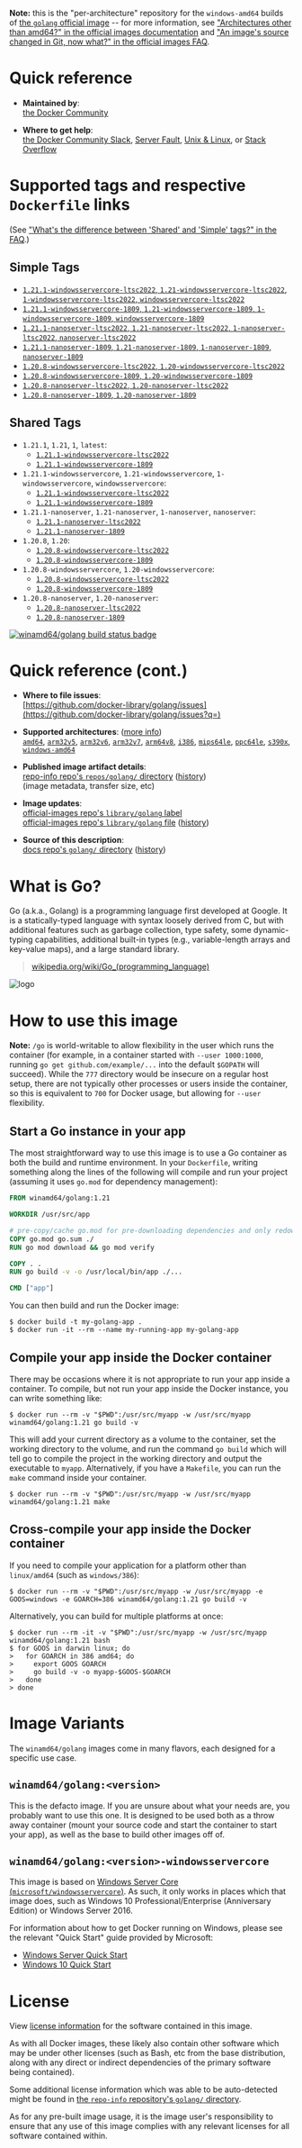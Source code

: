 <!--

********************************************************************************

WARNING:

    DO NOT EDIT "golang/README.md"

    IT IS AUTO-GENERATED

    (from the other files in "golang/" combined with a set of templates)

********************************************************************************

-->

**Note:** this is the "per-architecture" repository for the `windows-amd64` builds of [the `golang` official image](https://hub.docker.com/_/golang) -- for more information, see ["Architectures other than amd64?" in the official images documentation](https://github.com/docker-library/official-images#architectures-other-than-amd64) and ["An image's source changed in Git, now what?" in the official images FAQ](https://github.com/docker-library/faq#an-images-source-changed-in-git-now-what).

# Quick reference

-	**Maintained by**:  
	[the Docker Community](https://github.com/docker-library/golang)

-	**Where to get help**:  
	[the Docker Community Slack](https://dockr.ly/comm-slack), [Server Fault](https://serverfault.com/help/on-topic), [Unix & Linux](https://unix.stackexchange.com/help/on-topic), or [Stack Overflow](https://stackoverflow.com/help/on-topic)

# Supported tags and respective `Dockerfile` links

(See ["What's the difference between 'Shared' and 'Simple' tags?" in the FAQ](https://github.com/docker-library/faq#whats-the-difference-between-shared-and-simple-tags).)

## Simple Tags

-	[`1.21.1-windowsservercore-ltsc2022`, `1.21-windowsservercore-ltsc2022`, `1-windowsservercore-ltsc2022`, `windowsservercore-ltsc2022`](https://github.com/docker-library/golang/blob/585c8c1e705a7a458455f0629922a4f90628ce08/1.21/windows/windowsservercore-ltsc2022/Dockerfile)
-	[`1.21.1-windowsservercore-1809`, `1.21-windowsservercore-1809`, `1-windowsservercore-1809`, `windowsservercore-1809`](https://github.com/docker-library/golang/blob/585c8c1e705a7a458455f0629922a4f90628ce08/1.21/windows/windowsservercore-1809/Dockerfile)
-	[`1.21.1-nanoserver-ltsc2022`, `1.21-nanoserver-ltsc2022`, `1-nanoserver-ltsc2022`, `nanoserver-ltsc2022`](https://github.com/docker-library/golang/blob/585c8c1e705a7a458455f0629922a4f90628ce08/1.21/windows/nanoserver-ltsc2022/Dockerfile)
-	[`1.21.1-nanoserver-1809`, `1.21-nanoserver-1809`, `1-nanoserver-1809`, `nanoserver-1809`](https://github.com/docker-library/golang/blob/585c8c1e705a7a458455f0629922a4f90628ce08/1.21/windows/nanoserver-1809/Dockerfile)
-	[`1.20.8-windowsservercore-ltsc2022`, `1.20-windowsservercore-ltsc2022`](https://github.com/docker-library/golang/blob/24115a7612dfca330632a04604cd72f673085e8a/1.20/windows/windowsservercore-ltsc2022/Dockerfile)
-	[`1.20.8-windowsservercore-1809`, `1.20-windowsservercore-1809`](https://github.com/docker-library/golang/blob/24115a7612dfca330632a04604cd72f673085e8a/1.20/windows/windowsservercore-1809/Dockerfile)
-	[`1.20.8-nanoserver-ltsc2022`, `1.20-nanoserver-ltsc2022`](https://github.com/docker-library/golang/blob/24115a7612dfca330632a04604cd72f673085e8a/1.20/windows/nanoserver-ltsc2022/Dockerfile)
-	[`1.20.8-nanoserver-1809`, `1.20-nanoserver-1809`](https://github.com/docker-library/golang/blob/24115a7612dfca330632a04604cd72f673085e8a/1.20/windows/nanoserver-1809/Dockerfile)

## Shared Tags

-	`1.21.1`, `1.21`, `1`, `latest`:
	-	[`1.21.1-windowsservercore-ltsc2022`](https://github.com/docker-library/golang/blob/585c8c1e705a7a458455f0629922a4f90628ce08/1.21/windows/windowsservercore-ltsc2022/Dockerfile)
	-	[`1.21.1-windowsservercore-1809`](https://github.com/docker-library/golang/blob/585c8c1e705a7a458455f0629922a4f90628ce08/1.21/windows/windowsservercore-1809/Dockerfile)
-	`1.21.1-windowsservercore`, `1.21-windowsservercore`, `1-windowsservercore`, `windowsservercore`:
	-	[`1.21.1-windowsservercore-ltsc2022`](https://github.com/docker-library/golang/blob/585c8c1e705a7a458455f0629922a4f90628ce08/1.21/windows/windowsservercore-ltsc2022/Dockerfile)
	-	[`1.21.1-windowsservercore-1809`](https://github.com/docker-library/golang/blob/585c8c1e705a7a458455f0629922a4f90628ce08/1.21/windows/windowsservercore-1809/Dockerfile)
-	`1.21.1-nanoserver`, `1.21-nanoserver`, `1-nanoserver`, `nanoserver`:
	-	[`1.21.1-nanoserver-ltsc2022`](https://github.com/docker-library/golang/blob/585c8c1e705a7a458455f0629922a4f90628ce08/1.21/windows/nanoserver-ltsc2022/Dockerfile)
	-	[`1.21.1-nanoserver-1809`](https://github.com/docker-library/golang/blob/585c8c1e705a7a458455f0629922a4f90628ce08/1.21/windows/nanoserver-1809/Dockerfile)
-	`1.20.8`, `1.20`:
	-	[`1.20.8-windowsservercore-ltsc2022`](https://github.com/docker-library/golang/blob/24115a7612dfca330632a04604cd72f673085e8a/1.20/windows/windowsservercore-ltsc2022/Dockerfile)
	-	[`1.20.8-windowsservercore-1809`](https://github.com/docker-library/golang/blob/24115a7612dfca330632a04604cd72f673085e8a/1.20/windows/windowsservercore-1809/Dockerfile)
-	`1.20.8-windowsservercore`, `1.20-windowsservercore`:
	-	[`1.20.8-windowsservercore-ltsc2022`](https://github.com/docker-library/golang/blob/24115a7612dfca330632a04604cd72f673085e8a/1.20/windows/windowsservercore-ltsc2022/Dockerfile)
	-	[`1.20.8-windowsservercore-1809`](https://github.com/docker-library/golang/blob/24115a7612dfca330632a04604cd72f673085e8a/1.20/windows/windowsservercore-1809/Dockerfile)
-	`1.20.8-nanoserver`, `1.20-nanoserver`:
	-	[`1.20.8-nanoserver-ltsc2022`](https://github.com/docker-library/golang/blob/24115a7612dfca330632a04604cd72f673085e8a/1.20/windows/nanoserver-ltsc2022/Dockerfile)
	-	[`1.20.8-nanoserver-1809`](https://github.com/docker-library/golang/blob/24115a7612dfca330632a04604cd72f673085e8a/1.20/windows/nanoserver-1809/Dockerfile)

[![winamd64/golang build status badge](https://img.shields.io/jenkins/s/https/doi-janky.infosiftr.net/job/multiarch/job/windows-amd64/job/golang.svg?label=winamd64/golang%20%20build%20job)](https://doi-janky.infosiftr.net/job/multiarch/job/windows-amd64/job/golang/)

# Quick reference (cont.)

-	**Where to file issues**:  
	[https://github.com/docker-library/golang/issues](https://github.com/docker-library/golang/issues?q=)

-	**Supported architectures**: ([more info](https://github.com/docker-library/official-images#architectures-other-than-amd64))  
	[`amd64`](https://hub.docker.com/r/amd64/golang/), [`arm32v5`](https://hub.docker.com/r/arm32v5/golang/), [`arm32v6`](https://hub.docker.com/r/arm32v6/golang/), [`arm32v7`](https://hub.docker.com/r/arm32v7/golang/), [`arm64v8`](https://hub.docker.com/r/arm64v8/golang/), [`i386`](https://hub.docker.com/r/i386/golang/), [`mips64le`](https://hub.docker.com/r/mips64le/golang/), [`ppc64le`](https://hub.docker.com/r/ppc64le/golang/), [`s390x`](https://hub.docker.com/r/s390x/golang/), [`windows-amd64`](https://hub.docker.com/r/winamd64/golang/)

-	**Published image artifact details**:  
	[repo-info repo's `repos/golang/` directory](https://github.com/docker-library/repo-info/blob/master/repos/golang) ([history](https://github.com/docker-library/repo-info/commits/master/repos/golang))  
	(image metadata, transfer size, etc)

-	**Image updates**:  
	[official-images repo's `library/golang` label](https://github.com/docker-library/official-images/issues?q=label%3Alibrary%2Fgolang)  
	[official-images repo's `library/golang` file](https://github.com/docker-library/official-images/blob/master/library/golang) ([history](https://github.com/docker-library/official-images/commits/master/library/golang))

-	**Source of this description**:  
	[docs repo's `golang/` directory](https://github.com/docker-library/docs/tree/master/golang) ([history](https://github.com/docker-library/docs/commits/master/golang))

# What is Go?

Go (a.k.a., Golang) is a programming language first developed at Google. It is a statically-typed language with syntax loosely derived from C, but with additional features such as garbage collection, type safety, some dynamic-typing capabilities, additional built-in types (e.g., variable-length arrays and key-value maps), and a large standard library.

> [wikipedia.org/wiki/Go_(programming_language)](http://en.wikipedia.org/wiki/Go_%28programming_language%29)

![logo](https://raw.githubusercontent.com/docker-library/docs/01c12653951b2fe592c1f93a13b4e289ada0e3a1/golang/logo.png)

# How to use this image

**Note:** `/go` is world-writable to allow flexibility in the user which runs the container (for example, in a container started with `--user 1000:1000`, running `go get github.com/example/...` into the default `$GOPATH` will succeed). While the `777` directory would be insecure on a regular host setup, there are not typically other processes or users inside the container, so this is equivalent to `700` for Docker usage, but allowing for `--user` flexibility.

## Start a Go instance in your app

The most straightforward way to use this image is to use a Go container as both the build and runtime environment. In your `Dockerfile`, writing something along the lines of the following will compile and run your project (assuming it uses `go.mod` for dependency management):

```dockerfile
FROM winamd64/golang:1.21

WORKDIR /usr/src/app

# pre-copy/cache go.mod for pre-downloading dependencies and only redownloading them in subsequent builds if they change
COPY go.mod go.sum ./
RUN go mod download && go mod verify

COPY . .
RUN go build -v -o /usr/local/bin/app ./...

CMD ["app"]
```

You can then build and run the Docker image:

```console
$ docker build -t my-golang-app .
$ docker run -it --rm --name my-running-app my-golang-app
```

## Compile your app inside the Docker container

There may be occasions where it is not appropriate to run your app inside a container. To compile, but not run your app inside the Docker instance, you can write something like:

```console
$ docker run --rm -v "$PWD":/usr/src/myapp -w /usr/src/myapp winamd64/golang:1.21 go build -v
```

This will add your current directory as a volume to the container, set the working directory to the volume, and run the command `go build` which will tell go to compile the project in the working directory and output the executable to `myapp`. Alternatively, if you have a `Makefile`, you can run the `make` command inside your container.

```console
$ docker run --rm -v "$PWD":/usr/src/myapp -w /usr/src/myapp winamd64/golang:1.21 make
```

## Cross-compile your app inside the Docker container

If you need to compile your application for a platform other than `linux/amd64` (such as `windows/386`):

```console
$ docker run --rm -v "$PWD":/usr/src/myapp -w /usr/src/myapp -e GOOS=windows -e GOARCH=386 winamd64/golang:1.21 go build -v
```

Alternatively, you can build for multiple platforms at once:

```console
$ docker run --rm -it -v "$PWD":/usr/src/myapp -w /usr/src/myapp winamd64/golang:1.21 bash
$ for GOOS in darwin linux; do
>   for GOARCH in 386 amd64; do
>     export GOOS GOARCH
>     go build -v -o myapp-$GOOS-$GOARCH
>   done
> done
```

# Image Variants

The `winamd64/golang` images come in many flavors, each designed for a specific use case.

## `winamd64/golang:<version>`

This is the defacto image. If you are unsure about what your needs are, you probably want to use this one. It is designed to be used both as a throw away container (mount your source code and start the container to start your app), as well as the base to build other images off of.

## `winamd64/golang:<version>-windowsservercore`

This image is based on [Windows Server Core (`microsoft/windowsservercore`)](https://hub.docker.com/r/microsoft/windowsservercore/). As such, it only works in places which that image does, such as Windows 10 Professional/Enterprise (Anniversary Edition) or Windows Server 2016.

For information about how to get Docker running on Windows, please see the relevant "Quick Start" guide provided by Microsoft:

-	[Windows Server Quick Start](https://msdn.microsoft.com/en-us/virtualization/windowscontainers/quick_start/quick_start_windows_server)
-	[Windows 10 Quick Start](https://msdn.microsoft.com/en-us/virtualization/windowscontainers/quick_start/quick_start_windows_10)

# License

View [license information](http://golang.org/LICENSE) for the software contained in this image.

As with all Docker images, these likely also contain other software which may be under other licenses (such as Bash, etc from the base distribution, along with any direct or indirect dependencies of the primary software being contained).

Some additional license information which was able to be auto-detected might be found in [the `repo-info` repository's `golang/` directory](https://github.com/docker-library/repo-info/tree/master/repos/golang).

As for any pre-built image usage, it is the image user's responsibility to ensure that any use of this image complies with any relevant licenses for all software contained within.
